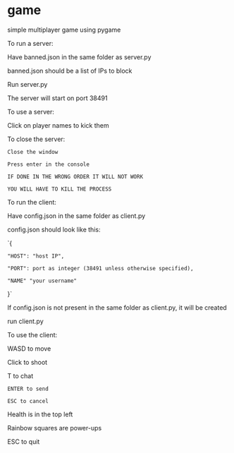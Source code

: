 # game
simple multiplayer game using pygame


To run a server:

Have banned.json in the same folder as server.py

banned.json should be a list of IPs to block

Run server.py

The server will start on port 38491


To use a server:

Click on player names to kick them

To close the server:

    Close the window

    Press enter in the console

    IF DONE IN THE WRONG ORDER IT WILL NOT WORK

    YOU WILL HAVE TO KILL THE PROCESS


To run the client:

Have config.json in the same folder as client.py

config.json should look like this:

`{

    "HOST": "host IP",

    "PORT": port as integer (38491 unless otherwise specified),

    "NAME" "your username"
    
}`

If config.json is not present in the same folder as client.py, it will be created

run client.py


To use the client:

WASD to move

Click to shoot

T to chat

    ENTER to send

    ESC to cancel

Health is in the top left

Rainbow squares are power-ups

ESC to quit